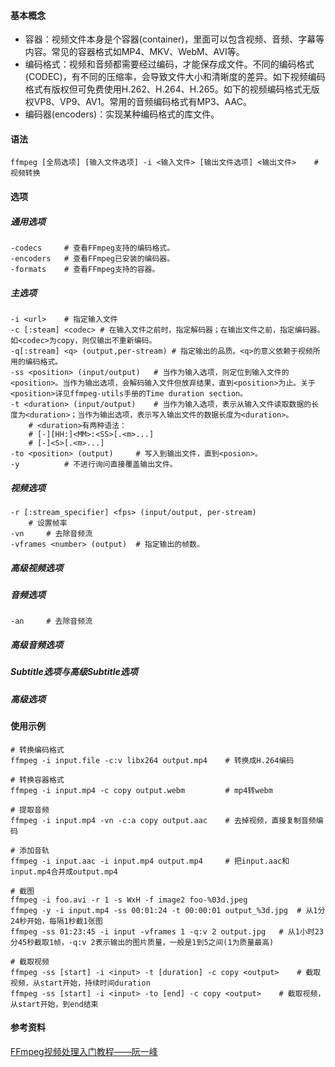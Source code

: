 #### 基本概念

- 容器：视频文件本身是个容器(container)，里面可以包含视频、音频、字幕等内容。常见的容器格式如MP4、MKV、WebM、AVI等。
- 编码格式：视频和音频都需要经过编码，才能保存成文件。不同的编码格式(CODEC)，有不同的压缩率，会导致文件大小和清晰度的差异。如下视频编码格式有版权但可免费使用H.262、H.264、H.265。如下的视频编码格式无版权VP8、VP9、AV1。常用的音频编码格式有MP3、AAC。
- 编码器(encoders)：实现某种编码格式的库文件。

#### 语法

```
ffmpeg [全局选项] [输入文件选项] -i <输入文件> [输出文件选项] <输出文件>	# 视频转换
```

#### 选项

##### 通用选项

```
-codecs		# 查看FFmpeg支持的编码格式。
-encoders	# 查看FFmpeg已安装的编码器。
-formats	# 查看FFmpeg支持的容器。
```

##### 主选项

```
-i <url>	# 指定输入文件
-c [:steam] <codec>	# 在输入文件之前时，指定解码器；在输出文件之前，指定编码器。如<codec>为copy，则仅输出不重新编码。
-q[:stream] <q> (output,per-stream)	# 指定输出的品质。<q>的意义依赖于视频所用的编码格式。
-ss <position> (input/output)	# 当作为输入选项，则定位到输入文件的<position>。当作为输出选项，会解码输入文件但放弃结果，直到<position>为止。关于<position>详见ffmpeg-utils手册的Time duration section。
-t <duration> (input/output)	# 当作为输入选项，表示从输入文件读取数据的长度为<duration>；当作为输出选项，表示写入输出文件的数据长度为<duration>。
	# <duration>有两种语法：
	# [-][HH:]<MM>:<SS>[.<m>...]
	# [-]<S>[.<m>...]
-to <position> (output)		# 写入到输出文件，直到<posion>。
-y			# 不进行询问直接覆盖输出文件。
```

##### 视频选项

```
-r [:stream_specifier] <fps> (input/output, per-stream)
	# 设置帧率
-vn		# 去除音频流
-vframes <number> (output)	# 指定输出的帧数。
```



##### 高级视频选项

##### 音频选项

```
-an		# 去除音频流
```



##### 高级音频选项

##### Subtitle选项与高级Subtitle选项

##### 高级选项

#### 使用示例

```
# 转换编码格式
ffmpeg -i input.file -c:v libx264 output.mp4	# 转换成H.264编码

# 转换容器格式
ffmpeg -i input.mp4 -c copy output.webm			# mp4转webm

# 提取音频
ffmpeg -i input.mp4 -vn -c:a copy output.aac	# 去掉视频，直接复制音频编码

# 添加音轨
ffmpeg -i input.aac -i input.mp4 output.mp4		# 把input.aac和input.mp4合并成output.mp4

# 截图
ffmpeg -i foo.avi -r 1 -s WxH -f image2 foo-%03d.jpeg
ffmpeg -y -i input.mp4 -ss 00:01:24 -t 00:00:01 output_%3d.jpg	# 从1分24秒开始，每隔1秒截1张图
ffmpeg -ss 01:23:45 -i input -vframes 1 -q:v 2 output.jpg	# 从1小时23分45秒截取1帧，-q:v 2表示输出的图片质量，一般是1到5之间(1为质量最高)

# 截取视频
ffmpeg -ss [start] -i <input> -t [duration] -c copy <output>	# 截取视频，从start开始，持续时间duration
ffmpeg -ss [start] -i <input> -to [end] -c copy <output>	# 截取视频，从start开始，到end结束
```



#### 参考资料

[FFmpeg视频处理入门教程——阮一峰](http://www.ruanyifeng.com/blog/2020/01/ffmpeg.html)